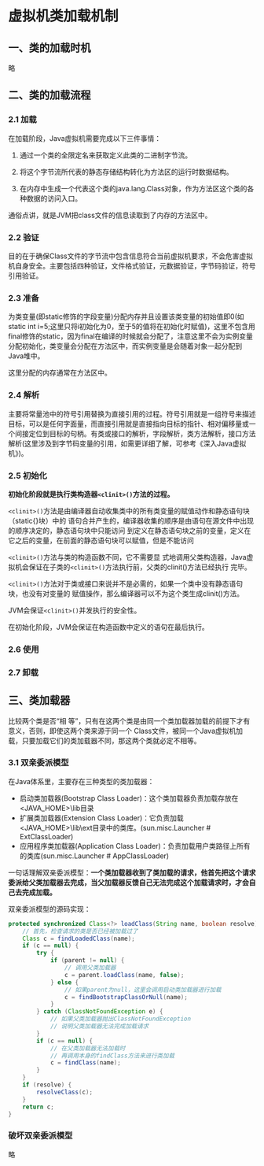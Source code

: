 # 虚拟机类加载机制

## 一、类的加载时机

略

## 二、类的加载流程

### 2.1 加载

在加载阶段，Java虚拟机需要完成以下三件事情：

1. 通过一个类的全限定名来获取定义此类的二进制字节流。 

2. 将这个字节流所代表的静态存储结构转化为方法区的运行时数据结构。 

3. 在内存中生成一个代表这个类的java.lang.Class对象，作为方法区这个类的各种数据的访问入口。

通俗点讲，就是JVM把class文件的信息读取到了内存的方法区中。



### 2.2 验证

目的在于确保Class文件的字节流中包含信息符合当前虚拟机要求，不会危害虚拟机自身安全。主要包括四种验证，文件格式验证，元数据验证，字节码验证，符号引用验证。

### 2.3 准备

为类变量(即static修饰的字段变量)分配内存并且设置该类变量的初始值即0(如static int i=5;这里只将i初始化为0，至于5的值将在初始化时赋值)，这里不包含用final修饰的static，因为final在编译的时候就会分配了，注意这里不会为实例变量分配初始化，类变量会分配在方法区中，而实例变量是会随着对象一起分配到Java堆中。

这里分配的内存通常在方法区中。

### 2.4 解析

主要将常量池中的符号引用替换为直接引用的过程。符号引用就是一组符号来描述目标，可以是任何字面量，而直接引用就是直接指向目标的指针、相对偏移量或一个间接定位到目标的句柄。有类或接口的解析，字段解析，类方法解析，接口方法解析(这里涉及到字节码变量的引用，如需更详细了解，可参考《深入Java虚拟机》)。

### 2.5 初始化

**初始化阶段就是执行类构造器`<clinit>()`方法的过程。**

`<clinit>()`方法是由编译器自动收集类中的所有类变量的赋值动作和静态语句块（static{}块）中的 语句合并产生的，编译器收集的顺序是由语句在源文件中出现的顺序决定的，静态语句块中只能访问 到定义在静态语句块之前的变量，定义在它之后的变量，在前面的静态语句块可以赋值，但是不能访问

`<clinit>()`方法与类的构造函数不同，它不需要显 式地调用父类构造器，Java虚拟机会保证在子类的`<clinit>()`方法执行前，父类的clinit()方法已经执行 完毕。

`<clinit>()`方法对于类或接口来说并不是必需的，如果一个类中没有静态语句块，也没有对变量的 赋值操作，那么编译器可以不为这个类生成clinit()方法。

JVM会保证`<clinit>()`并发执行的安全性。

在初始化阶段，JVM会保证在构造函数中定义的语句在最后执行。

### 2.6 使用

### 2.7 卸载



## 三、类加载器

比较两个类是否“相 等”，只有在这两个类是由同一个类加载器加载的前提下才有意义，否则，即使这两个类来源于同一个 Class文件，被同一个Java虚拟机加载，只要加载它们的类加载器不同，那这两个类就必定不相等。

### 3.1 双亲委派模型



在Java体系里，主要存在三种类型的类加载器：

- 启动类加载器(Bootstrap Class Loader)：这个类加载器负责加载存放在 <JAVA_HOME>\lib目录
- 扩展类加载器(Extension Class Loader)：它负责加载<JAVA_HOME>\lib\ext目录中的类库。(sun.misc.Launcher # ExtClassLoader)
- 应用程序类加载器(Application Class Loader)：负责加载用户类路径上所有的类库(sun.misc.Launcher # AppClassLoader)



一句话理解双亲委派模型：**一个类加载器收到了类加载的请求，他首先把这个请求委派给父类加载器去完成，当父加载器反馈自己无法完成这个加载请求时，才会自己去完成加载。**

双亲委派模型的源码实现：

```java
protected synchronized Class<?> loadClass(String name, boolean resolve) throws ClassNotFoundException { 
    // 首先，检查请求的类是否已经被加载过了 
    Class c = findLoadedClass(name); 
    if (c == null) { 
        try { 
            if (parent != null) { 
                // 调用父类加载器
                c = parent.loadClass(name, false); 
            } else { 
                // 如果parent为null，这里会调用启动类加载器进行加载
                c = findBootstrapClassOrNull(name); 
            }
        } catch (ClassNotFoundException e) { 
            // 如果父类加载器抛出ClassNotFoundException 
            // 说明父类加载器无法完成加载请求 
        }
        if (c == null) { 
            // 在父类加载器无法加载时 
            // 再调用本身的findClass方法来进行类加载 
            c = findClass(name); 
        } 
    }
    if (resolve) { 
        resolveClass(c); 
    }
	return c;
}
```



### 破坏双亲委派模型

略





